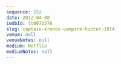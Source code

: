 ```yaml
---
sequence: 152
date: 2012-04-08
imdbId: tt0071276
slug: captain-kronos-vampire-hunter-1974
venue: null
venueNotes: null
medium: Netflix
mediumNotes: null
---
```

